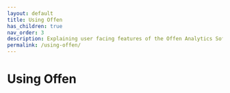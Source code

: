 ```yaml
---
layout: default
title: Using Offen
has_children: true
nav_order: 3
description: Explaining user facing features of the Offen Analytics Software.
permalink: /using-offen/
---
```


<!--
Copyright 2022 - Offen Authors <hioffen@posteo.de>
SPDX-License-Identifier: Apache-2.0
-->

# Using Offen
